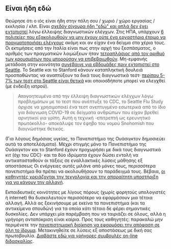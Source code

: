 ## Είναι ήδη εδώ

Θεώρησε ότι ο ιός είναι ήδη στην πόλη σου / χωριό / χώρο εργασίας / εκκλησία / κλπ. Είναι [σχεδόν σίγουρα ήδη "εδώ" και απλά δεν έχει 
εντοπιστεί](https://twitter.com/balajis/status/1234879748083503105) λόγω έλλειψης διαγνωστικών ελέγχων. Στις ΗΠΑ, υπάρχουν [6 πολιτείες που εξακολουθούν να μην έχουν ούτε ένα εργαστήριο έτοιμο να πραγματοποιήσει ελέγχους](https://www.npr.org/sections/health-shots/2020/03/06/812833596/coronavirus-14-deaths-now-in-u-s-new-cases-in-maryland-colorado) ακόμη και αν είχαν ένα δείγμα στα χέρια τους. Οι εκτιμήσεις από την Ιταλία είναι πως στην αρχή του ξεσπάσματος, ο αριθμός των πραγματικών λοιμώξεων ήταν [τετραπλάσιος από τον αριθμό των κρουσμάτων που μπορούσαν να επιβεβαιωθούν](https://twitter.com/AdamJKucharski/status/1236004937529798659). Μη-εμφανής μετάδοση στην κοινότητα [συνέβαινε για εβδομάδες πριν εντοπιστεί στο Seattle](https://twitter.com/trvrb/status/1236096904678633472). Το Seattle και το Stanford κάνουν καταπληκτική δουλειά προσπαθώντας να αναπτύξουν τα δικά τους διαγνωστικά τεστ· [περίπου 5-7% των τεστ στο Seattle είναι θετικά](https://twitter.com/UWVirology/status/1236017803162873856) και
οποιοσδήποτε μπορεί να ελεγχθεί (με ένδειξη ιατρού).

> Απογοητευμένο από την έλλειψη διαγνωστικών ελέγχων λόγω προβλημάτων με το τεστ που ανέπτυξε το CDC, το Seattle Flu Study άρχισε να χρησιμοποιεί ένα τεστ ανεπτυγμένο εσωτερικά από το ίδιο για διάγνωση COVID-19 σε δείγματα ανθρώπων που είχαν βρεθεί αρνητικοί για γρίπη. Αυτή η τεχνική -επιτρεπτή ως ερευνητικό πρωτόκολλο- αποκάλυψε τον έφηβο του νομού Snohomish που διαγνώστηκε θετικός.

(Για λόγους δημόσιας υγείας, το Πανεπιστήμιο της Ουάσιγκτον δημοσιεύει αυτά τα αποτελέσματα). Μέχρι στιγμής μόνο το Πανεπιστήμιο της Ουάσιγκτον και το Stanford έχουν προχωρήσει με δικά τους διαγνωστικά κιτ (όχι του CDC)· και τα δύο ιδρύματα έχουν δώσει εντολή να αντικατασταθούν οι τάξεις σε εναλλακτικές λύσεις μάθησης εξ αποστάσεως Οι ενέργειες αυτές μιλάνε από μόνες τους, περισσότερα πανεπιστήμια θα πρέπει να ακολουθήσουν το παράδειγμά τους. Βέβαια, [οι καθηγητές χρειάζονται την τεχνολογία και την απαραίτητη υποστήριξη για να κάνουν την αλλαγή](https://twitter.com/ryanaboyd/status/1236009378295103488).

Εκπαιδευτικές κοινότητες με λίγους πόρους (χωρίς φορητούς υπολογιστές ή internet) θα δυσκολευτούν περισσότερο να εφαρμόσουν μια τέτοια αλλαγή. Αλλά ας ξεκινήσουμε με εκείνα τα πανεπιστήμια (και τα αντικείμενα σπουδών) για τα οποία κάτι τέτοιο δε φέρει σημαντικές δυσκολίες. Δεν υπάρχει μία παρέμβαση που να ταιριάζει σε όλους, αλλά η γρήγορη ανταπόκριση είναι καίρια. Προς τους καθηγητές: παρακαλώ μην περιμένετε την [πανεπιστημιακή διοίκηση να εφαρμόσει την απόφαση σε όλη το ίδρυμα](https://www.insidehighered.com/news/2020/03/06/roundup-weeks-news-about-colleges-and-coronavirus?utm_content=buffera0fc5&utm_medium=social&utm_source=linkedin&utm_campaign=IHEbuffer). Μετακινηθείτε σε λύσεις εξ αποστάσεως με δική σας πρωτοβουλία. [Διαβάστε εδώ για γρήγορες συμβουλές on-line διδασκαλίας](https://docs.google.com/document/d/1QR7IEgdisO6JtmELs07uUsSSu2Yox86GJY9wGV6mBjA/edit#).
